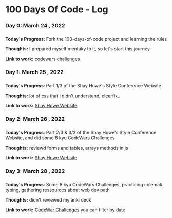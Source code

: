 # 100 Days Of Code - Log

### Day 0: March 24 , 2022
#####

**Today's Progress**: Fork the 100-days-of-code project and learning the rules

**Thoughts:** I prepared myself mentaky to it, so let's start this journey.

**Link to work:** [codewars challenges](https://winchy82dev.notion.site/CodeWar-Challenges-571759acf3a84ecfa5f929f5b98c977a)

### Day 1: March 25 , 2022
#####
**Today's Progress**: Part 1/3 of the Shay Howe's Style Conference Website 

**Thoughts:** lot of css that i didn't understand, clearfix..

**Link to work:** [Shay Howe Website](https://github.com/winchy82dev/-100devs-ShayHoweConfWebSiteByWinchy)

### Day 2: March 26 , 2022
#####
**Today's Progress**: Part 2/3 & 3/3 of the Shay Howe's Style Conference Website, 
and did some 8 kyu CodeWars Challenges 
    
**Thoughts:** reviewd forms and tables, arrays methods in  js

**Link to work:** [Shay Howe Website](https://github.com/winchy82dev/-100devs-ShayHoweConfWebSiteByWinchy)

### Day 3: March 28 , 2022
#####
**Today's Progress**: Some 8 kyu CodeWars Challenges, practicing colemak typing, 
gathering ressources about web dev path
    
**Thoughts:** didn't reviewed my anki deck

**Link to work:** [CodeWar Challenges](https://winchy82dev.notion.site/CodeWar-Challenges-571759acf3a84ecfa5f929f5b98c977a) you can filter by date
<!--
### Day 0: February 30, 2016 (Example 2)
##### (delete me or comment me out)

**Today's Progress**: Fixed CSS, worked on canvas functionality for the app.

**Thoughts**: I really struggled with CSS, but, overall, I feel like I am slowly getting better at it. Canvas is still new for me, but I managed to figure out some basic functionality.

**Link(s) to work**: [Calculator App](http://www.example.com)


### Day 1: June 27, Monday

**Today's Progress**: I've gone through many exercises on FreeCodeCamp.

**Thoughts** I've recently started coding, and it's a great feeling when I finally solve an algorithm challenge after a lot of attempts and hours spent.

**Link(s) to work**
1. [Find the Longest Word in a String](https://www.freecodecamp.com/challenges/find-the-longest-word-in-a-string)
2. [Title Case a Sentence](https://www.freecodecamp.com/challenges/title-case-a-sentence)

-->
